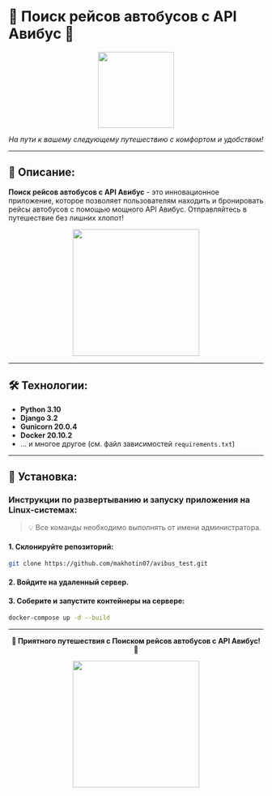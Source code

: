 # 🚌 Поиск рейсов автобусов с API Авибус 🚌

<div align="center">
    <img src="https://img.icons8.com/ios/452/bus2--v2.png" width="150" height="150"/>
</div>

<p align="center"><i>На пути к вашему следующему путешествию с комфортом и удобством!</i></p>

---

## 📖 Описание:

**Поиск рейсов автобусов с API Авибус** - это инновационное приложение, которое позволяет пользователям находить и бронировать рейсы автобусов с помощью мощного API Авибус. Отправляйтесь в путешествие без лишних хлопот!

<div align="center">
    <img src="https://media.giphy.com/media/xUA7b1ISQ2ltersZ2g/giphy.gif" width="250"/>
</div>

---

## 🛠 Технологии:
- **Python 3.10**
- **Django 3.2**
- **Gunicorn 20.0.4**
- **Docker 20.10.2**
- ... и многое другое (см. файл зависимостей `requirements.txt`)

---

## 🚀 Установка:

### Инструкции по развертыванию и запуску приложения на Linux-системах:

> 💡 Все команды необходимо выполнять от имени администратора.

#### 1. Склонируйте репозиторий:
```sh
git clone https://github.com/makhotin07/avibus_test.git
```

#### 2. Войдите на удаленный сервер.

#### 3. Соберите и запустите контейнеры на сервере:
```sh
docker-compose up -d --build
```

---

<div align="center">
    <b>🎉 Приятного путешествия с Поиском рейсов автобусов с API Авибус! 🎉</b>
    <p><img src="https://media.giphy.com/media/xT9IgkZsjvU8Mj1DTq/giphy.gif" width="250"/></p>
</div>
